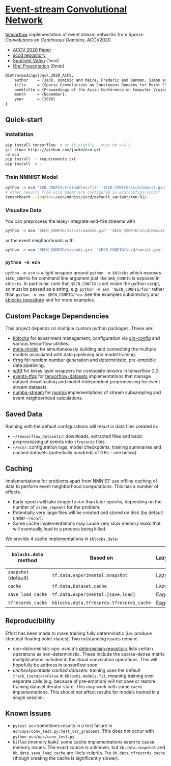 # [Event-stream Convolutional Network](https://github.com/jackd/ecn)

[tensorflow](https://github.com/tensorflow/tensorflow) implementation of event stream networks from _Sparse Convolutions on Continuous Domains_, ACCV2020.

- [ACCV 2020 Paper](paper)
- [sccd repository](https://github.com/jackd/sccd)
- [Spotlight Video](https://youtu.be/OihcDbfT1ks) (1min)
- [Oral Presentation](https://youtu.be/26GDhWfU280) (9min)

```tex
@InProceedings{Jack_2020_ACCV,
    author    = {Jack, Dominic and Maire, Frederic and Denman, Simon and Eriksson, Anders},
    title     = {Sparse Convolutions on Continuous Domains for Point Cloud and Event Stream Networks},
    booktitle = {Proceedings of the Asian Conference on Computer Vision (ACCV)},
    month     = {November},
    year      = {2020}
}
```

## Quick-start

### Installation

```bash
pip install tensorflow  # or tf-nightly - must be >=2.3
git clone https://github.com/jackd/ecn.git
cd ecn
pip install -r requirements.txt
pip install -e .
```

### Train NMNIST Model

```bash
python -m ecn '$KB_CONFIG/trainables/fit' '$ECN_CONFIG/sccd/nmnist.gin'
# other results from sccd paper are configured in ecn/configs/sccd/*
tensorboard --logdir=~/ecn/nmnist/sccd/default_variant/run-01/
```

### Visualize Data

You can preprocess the leaky-integrate-and-fire streams with

```bash
python -m ecn '$ECN_CONFIG/vis/streams2d.gin' '$ECN_CONFIG/sccd/nmnist.gin'
```

or the event neighborhoods with

```bash
python -m ecn '$ECN_CONFIG/vis/adj.gin' '$ECN_CONFIG/sccd/nmnist.gin'
```

### `python -m ecn`

`python -m ecn` is a light wrapper around `python -m kblocks` which exposes `$ECN_CONFIG` for command line argument just like `$KB_CONFIG` is exposed in `kblocks`. In particular, note that `$ECN_CONFIG` is set inside the python script, so must be passed as a string, e.g. `python -m ecn '$ECN_CONFIG/foo'` rather than `python -m ecn $ECN_CONFIG/foo`. See the examples subdirectory and [kblocks repository](kblocks) and for more examples.

## Custom Package Dependencies

This project depends on multiple custom python packages. These are:

- [kblocks](kblocks) for experiment management, configuration via [gin-config](https://github.com/google/gin-config) and various tensorflow utilities.
- [meta-model](https://github.com/jackd/meta-model) for simultaneously building and connecting the multiple models associated with data pipelining and model training.
- [tfrng](https://github.com/jackd/tfrng) for random number generation and deterministic, pre-emptible data pipelining.
- [wtftf](https://github.com/jackd/wtftf) for keras layer wrappers for composite tensors in tensorflow 2.3.
- [events-tfds](https://github.com/jackd/events-tfds) for [tensorflow-datasets](https://github.com/tensorflow/datasets) implementations that manage dataset downloading and model-independent preprocessing for event stream datasets.
- [numba-stream](https://github.com/jackd/numba-neighbors) for [numba](https://github.com/numba/numba) implementations of stream subsampling and event neighborhood calculations.

## Saved Data

Running with the default configurations will result in data files created in:

- `~/tensorflow_datasets/`: downloads, extracted files and basic preprocessing of events into `tfrecords` files.
- `~/ecn/`: configuration logs, model checkpoints, training summaries and cached datasets (potentially hundreds of GBs - see below).

## Caching

Implementations for problems apart from NMNIST use offline caching of data to perform event neighborhood computations. This has a number of effects.

- Early epoch will take longer to run than later epochs, depending on the number of `cache_repeats` for the problem.
- Potentially very large files will be created and stored on disk (by default under `~/ecn/`).
- Some cache implementations may cause very slow memory leaks that will eventually lead to a process being killed.

We provide 4 cache implementations in `kblocks.data`:

| `kblocks.data` method  | Based on                                 | Lazy/Eager | Supports Compression | Possible memory leak |
|----------------------- |------------------------------------------|------------|----------------------|----------------------|
| `snapshot` (default)   | `tf.data.experimental.snapshot`          | Lazy       | [x]                  | [x]                  |
| `cache`                | `tf.data.Dataset.cache`                  | Lazy       | []                   | []                   |
| `save_load_cache`      | `tf.data.experimental.[save,load]`       | Eager      | [x]                  | [x]                  |
| `tfrecords_cache`      | `kblocks.data.tfrecords.tfrecords_cache` | Eager      | [x]                  | []                   |

## Reproducibility

Effort has been made to make training fully deterministic (i.e. produce identical floating point vlaues). Two outstanding issues remain:

- _non-deterministic ops_: nvidia's [determinism repository](https://github.com/NVIDIA/framework-determinism) lists certain operations as non-deterministic. These include the sparse-dense matrix multiplications included in the cloud convolution operations. This will hopefully be address in tensorflow soon.
- _uncheckpointable cached datasets_: training uses the default `track_iterator=False` in `kblocks.models.fit`, meaning training over separate calls (e.g. because of pre-emption) will not save or restore training dataset iterator state. This may work with some `cache` implementations. This should not affect results for models trained in a single session.

## Known Issues

- `pytest ecn` sometimes results in a test failure in `ecn/ops/conv_test.py:test_csr_gradient`. This does not occur with `python ecn/ops/conv_test.py`.
- `killed` (memory leak): some cache implementations seem to cause memory issues. The exact source is unknown, but `kb.data.snapshot` and `kb.data.save_load_cache` are likely culprits. Try `kb.data.tfrecords_cache` (though creating the cache is significantly slower).

[paper]: https://openaccess.thecvf.com/content/ACCV2020/html/Jack_Sparse_Convolutions_on_Continuous_Domains_for_Point_Cloud_and_Event_ACCV_2020_paper.html
[kblocks]: https://github.com/jackd/kblocks
